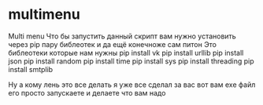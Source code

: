 # multimenu
Multi menu
Что бы запустить данный скрипт вам нужно установить через pip пару библеотек
и да ещё конечноже  сам питон
Это библеотеки которые нам нужны
pip install vk
pip install urllib
pip install json
pip install random
pip install time
pip install sys
pip install threading
pip install smtplib



Ну а кому лень это все делать я уже все сделал за вас вот вам exe файл его просто запускаете и делаете что вам надо
